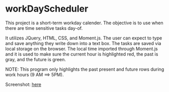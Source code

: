 # workDayScheduler

This project is a short-term workday calender. The objective is to use when there are time sensitive tasks day-of. 

It utilizes JQuery, HTML, CSS, and Moment.js. The user can expect to type and save anything they write down into a text box. 
The tasks are saved via local storage on the browser. The local time imported through Moment.js and it is used to make sure the
current hour is highlighted red, the past is gray, and the future is green. 

NOTE: This program only highlights the past present and future rows during work hours (9 AM ==> 5PM).



Screenshot: [here](screenshot.png)